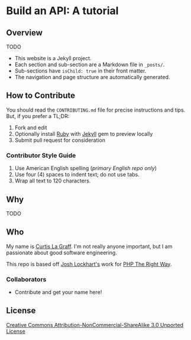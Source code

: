 # Build an API: A tutorial

## Overview

TODO

* This website is a Jekyll project.
* Each section and sub-section are a Markdown file in `_posts/`.
* Sub-sections have `isChild: true` in their front matter.
* The navigation and page structure are automatically generated.

## How to Contribute

You should read the `CONTRIBUTING.md` file for precise instructions and tips. But, if you prefer a TL;DR:

1. Fork and edit
2. Optionally install [Ruby](https://rvm.io/rvm/install/) with [Jekyll](https://github.com/mojombo/jekyll/) gem to preview locally
3. Submit pull request for consideration

### Contributor Style Guide

1. Use American English spelling (*primary English repo only*)
2. Use four (4) spaces to indent text; do not use tabs.
3. Wrap all text to 120 characters.

## Why

TODO

## Who

My name is [Curtis La Graff](https://lagraff.me). I'm not really anyone important,
but I am passionate about good software engineering.

This repo is based off [Josh Lockhart's](http://twitter.com/codeguy) work for [PHP The Right Way](https://phptherightway.com/).

### Collaborators

* Contribute and get your name here!

## License

[Creative Commons Attribution-NonCommercial-ShareAlike 3.0 Unported License](http://creativecommons.org/licenses/by-nc-sa/3.0/)
